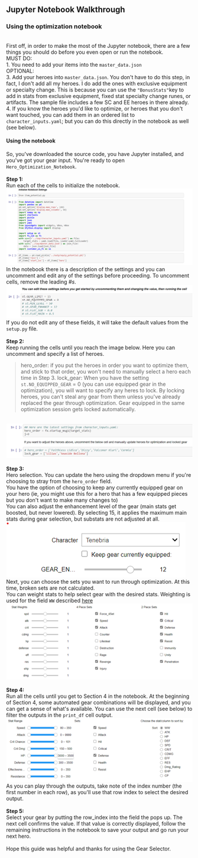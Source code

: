 ## Jupyter Notebook Walkthrough
### Using the optimization notebook
<br> First off, in order to make the most of the Jupyter notebook, there are a few things you should do before you even open or run the notebook.
<br> MUST DO:
<br> 1. You need to add your items into the `master_data.json`
<br> OPTIONAL:
<br> 3. Add your heroes into `master_data.json`.  You don't have to do this step, in fact, I don't add all my heroes.  I do add the ones with exclusive equipment or specialty change.  This is because you can use the `"BonusStats"`key to add in stats from exclusive equipment, fixed stat specialty change runes, or artifacts.  The sample file includes a few SC and EE heroes in there already.
<br> 4. If you know the heroes you'd like to optimize, or heroes that you don't want touched, you can add them in an ordered list to `character_inputs.yaml`; but you can do this directly in the notebook as well (see below).

#### Using the notebook
So, you've downloaded the source code, you have Jupyter installed, and you've got your gear input.  You're ready to open `Hero_Optimization_Notebook`.
<br><br><b>Step 1:</b>  <br>Run each of the cells to initialize the notebook.
<br>![Initial cells](/_image/1_initialize_notebook.png?raw=true)
<br>In the notebook there is a description of the settings and you can uncomment and edit any of the settings before proceeding.  To uncomment cells, remove the leading _#s_.
<br>![Settings](/_image/2_setup_fields.png)
If you do not edit any of these fields, it will take the default values from the `setup.py` file.
<br>
<br><b>Step 2:</b>  <br>Keep running the cells until you reach the image below.  Here you can uncomment and specify a list of heroes.
> hero_order:  if you put the heroes in order you want to optimize them, and stick to that order, you won't need to manually select a hero each time in Step 3.
> lock_gear:  When you have the setting `st.NO_EQUIPPED_GEAR` = 0 (you can use equipped gear in the optimization), you will want to specify any heres to lock.  By locking heroes, you can't steal any gear from them unless you've already replaced the gear through optimization.  Gear equipped in the same optimization session gets locked automatically.

<br>![Hero Startup](/_image/3_optional_specify_heroes.png)
<br>
<br><b>Step 3:</b>  <br>Hero selection.  You can update the hero using the dropdown menu if you're choosing to stray from the `hero_order` field.
<br> You have the option of choosing to keep any currently equipped gear on your hero (ie, you might use this for a hero that has a few equipped pieces but you don't want to make many changes to)
<br> You can also adjust the enhancement level of the gear (main stats get boosted, but never lowered).  By selecting 15, it applies the maximum main stats during gear selection, but substats are not adjusted at all.
<br>![Choose Hero](/_image/choosing_hero.png)
<br> Next, you can choose the sets you want to run through optimization.  At this time, broken sets are not calculated.
<br> You can weight stats to help select gear with the desired stats.  Weighting is used for the field `WW` described [here](stat-guide.md)
<br>![Choose Sets/Subs](/_image/choosing_sets_stats.png)
<br>
<br><b>Step 4:</b>
<br> Run all the cells until you get to Section 4 in the notebook.  At the beginning of Section 4, some automated gear combinations will be displayed, and you can get a sense of what's available.  You can use the next cell (see below) to filter the outputs in the `print_df` cell output.
<br>![Filter Output](/_image/filter_outputs.png)
<br> As you can play through the outputs, take note of the index number (the first number in each row), as you'll use that row index to select the desired output.
<br>
<br><b>Step 5:</b>
<br> Select your gear by putting the row_index into the field the pops up.  The next cell confirms the value.  If that value is correctly displayed, follow the remaining instructions in the notebook to save your output and go run your next hero.
<br>
<br> Hope this guide was helpful and thanks for using the Gear Selector.
